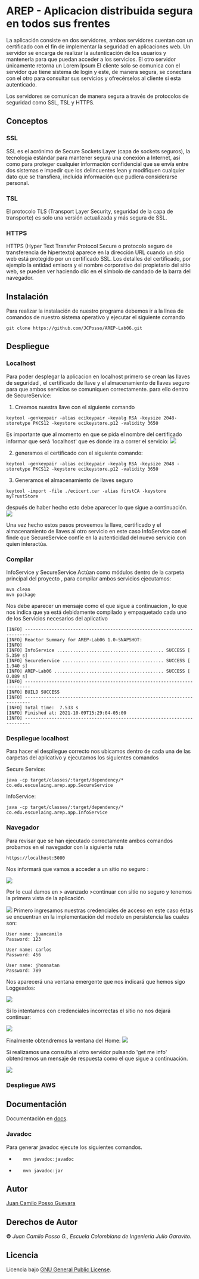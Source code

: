 # AREP - Aplicacion distribuida segura en todos sus frentes
La aplicación consiste en dos servidores, ambos servidores cuentan con un certificado con el fin de implementar la seguridad en aplicaciones web. Un servidor se encarga de realizar la autenticación de los usuarios y mantenerla para que puedan acceder a los servicios.
El otro servidor únicamente retorna un Lorem Ipsum
El cliente solo se comunica con el servidor que tiene sistema de login y este, de manera segura, se conectara con el otro para consultar sus servicios y ofrecérselos al cliente si esta autenticado.

Los servidores se comunican de manera segura a través de protocolos de seguridad como SSL, TSL y HTTPS.

## Conceptos

### SSL
SSL es el acrónimo de Secure Sockets Layer (capa de sockets seguros), la tecnología estándar para mantener segura una conexión a Internet, así como para proteger cualquier información confidencial que se envía entre dos sistemas e impedir que los delincuentes lean y modifiquen cualquier dato que se transfiera, incluida información que pudiera considerarse personal.

### TSL
El protocolo TLS (Transport Layer Security, seguridad de la capa de transporte) es solo una versión actualizada y más segura de SSL.

### HTTPS
HTTPS (Hyper Text Transfer Protocol Secure o protocolo seguro de transferencia de hipertexto) aparece en la dirección URL cuando un sitio web está protegido por un certificado SSL. Los detalles del certificado, por ejemplo la entidad emisora y el nombre corporativo del propietario del sitio web, se pueden ver haciendo clic en el símbolo de candado de la barra del navegador.

## Instalación
Para realizar la instalación de nuestro programa debemos ir a la linea de comandos de nuestro sistema operativo y ejecutar el siguiente comando
````
git clone https://github.com/JCPosso/AREP-Lab06.git
````
## Despliegue

### Localhost

Para poder desplegar la aplicacion en localhost primero se crean las llaves de seguridad , el certificado de llave y el almacenamiento de llaves seguro para que ambos servicios se comuniquen correctamente.
para ello dentro de SecureService:
1. Creamos nuestra llave con el siguiente comando
```
keytool -genkeypair -alias ecikeypair -keyalg RSA -keysize 2048-storetype PKCS12 -keystore ecikeystore.p12 -validity 3650
```
Es importante que al momento en que se pida el nombre del certificado informar que será 'localhost'  que es donde ira  a correr el servicio:
![](/img/localhostkeystore.png)

2. generamos el certificado con el siguiente comando:
```
keytool -genkeypair -alias ecikeypair -keyalg RSA -keysize 2048 -storetype PKCS12 -keystore ecikeystore.p12 -validity 3650
```
3. Generamos el almacenamiento de llaves seguro
```
keytool -import -file ./ecicert.cer -alias firstCA -keystore myTrustStore
```
después de haber hecho esto debe aparecer lo que sigue a continuación.
![](/img/localhosttruekey.png)

Una vez hecho estos pasos proveemos la llave, certificado y el almacenamiento de llaves al otro servicio
en este caso InfoService con el finde que SecureService confíe en la autenticidad del nuevo servicio con quien interactúa.

### Compilar
InfoService y SecureService Actúan como módulos dentro de la carpeta principal del proyecto , para 
compilar ambos servicios ejecutamos:
```
mvn clean
mvn package
```
Nos debe aparecer un mensaje como el que sigue a continuacion , lo que nos indica que ya está debidamente compilado y
empaquetado cada uno de los Servicios necesarios del aplicativo
```
[INFO] ------------------------------------------------------------------------
[INFO] Reactor Summary for AREP-Lab06 1.0-SNAPSHOT:
[INFO] 
[INFO] InfoService ........................................ SUCCESS [  5.359 s]
[INFO] SecureService ...................................... SUCCESS [  1.940 s]
[INFO] AREP-Lab06 ......................................... SUCCESS [  0.089 s]
[INFO] ------------------------------------------------------------------------
[INFO] BUILD SUCCESS
[INFO] ------------------------------------------------------------------------
[INFO] Total time:  7.533 s
[INFO] Finished at: 2021-10-09T15:29:04-05:00
[INFO] ------------------------------------------------------------------------
```

### Despliegue localhost
Para hacer el despliegue correcto nos ubicamos dentro de cada una de las carpetas del aplicativo y ejecutamos los siguientes comandos

Secure Service:
```
java -cp target/classes/:target/dependency/* co.edu.escuelaing.arep.app.SecureService

```

InfoService:

```
java -cp target/classes/:target/dependency/* co.edu.escuelaing.arep.app.InfoService
```

### Navegador
Para revisar que se han ejecutado correctamente ambos comandos probamos en el navegador con la siguiente ruta
```
https://localhost:5000
```

Nos informará que vamos a acceder a un sitio no seguro :

![](/img/localhost-sitionoseguro.png)

Por lo cual damos en > avanzado >continuar con sitio no seguro y tenemos la primera vista de la aplicación.

![](/img/localhost-login.png)
Primero ingresamos nuestras credenciales de acceso en este caso éstas se encuentran en la implementación del modelo en persistencia las cuales son:

```
User name: juancamilo
Password: 123

User name: carlos
Password: 456

User name: jhonnatan
Password: 789
```

Nos aparecerá una ventana emergente que nos indicará que hemos sigo Loggeados:

![](/img/localhost-alert-login.png)

Si lo intentamos con credenciales incorrectas el sitio no nos dejará continuar:

![](/img/localhost-alert-login-wrong.png)

Finalmente obtendremos la ventana del Home:
![](/img/localhost-home.png)

Si realizamos una consulta al otro servidor  pulsando 'get me info' obtendremos un mensaje de  respuesta
como el que sigue a continuación.

![](/img/localhost-info.png)

### Despliegue AWS




## Documentación

Documentación en [docs](docs).

### Javadoc
Para generar javadoc ejecute los siguientes comandos.

*        mvn javadoc:javadoc
*        mvn javadoc:jar

## Autor
[Juan Camilo Posso Guevara](https://github.com/JCPosso)
## Derechos de Autor
**©** _Juan Camilo Posso G., Escuela Colombiana de Ingeniería Julio Garavito._
## Licencia
Licencia bajo  [GNU General Public License](https://github.com/JCPosso/AREP-Lab06/blob/master/LICENSE).
